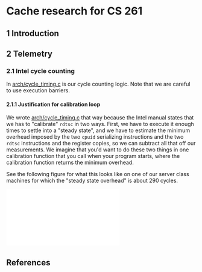 # Cache research for CS 261

## 1 Introduction

## 2 Telemetry

### 2.1 Intel cycle counting

In [arch/cycle_timing.c](arch/cycle_timing.c) is
our cycle counting logic.  Note that we
are careful to use execution barriers.

#### 2.1.1 Justification for calibration loop

We wrote [arch/cycle_timing.c](arch/cycle_timing.c) that way because the
Intel manual states that we has to "calibrate" `rdtsc` in two
ways.  First, we have to execute it enough times to settle into
a "steady state", and we have to estimate the minimum overhead imposed
by the two `cpuid` serializing instructions and the two `rdtsc`
instructions and the register copies, so we can subtract all
that off our measurements.  We imagine that you'd want to do
these two things in one calibration function that you call when
your program starts, where the calibration function returns
the minimum overhead.

See the following figure for what this looks like on one of our
server class machines for which the "steady state overhead"
is about 290 cycles.

![Instability](doc/rdtsc/step.pdf)

## References
